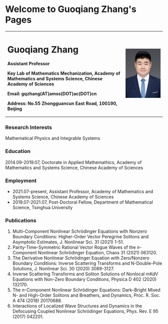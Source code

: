 # Welcome to Guoqiang Zhang's Pages

<table border="0">
  <tr>
    <td width="75%">
      <h1>Guoqiang Zhang</h1>
      <p><b>Assistant Professor</b></p>
      <p><b>Key Lab of Mathematics Mechanization, Academy of Mathematics and Systems Science, Chinese Academy of Sciences</b></p>
      <p><b>Email: gqzhang(AT)amss(DOT)ac(DOT)cn</b></p>
      <p><b>Address: No.55 Zhongguancun East Road, 100190, Beijing</b></p>
    </td>
    <td width="25%">
      <img src="/zhengjianzhao.jpeg" width="100%">      
    </td>
  </tr>
</table>

### Research Interests

Mathematical Physics and Integrable Systems


### Education 

2014.09-2019.07,  Doctorate in Applied Mathemathics, Academy of Mathematics and Systems Science, Chinese Academy of Sciences

### Employment

* 2021.07-present,  Assistant Professor, Academy of Mathematics and Systems Science, Chinese Academy of Sciences
* 2019.07-2021.07,  Post-Doctoral Fellow, Department of Mathematical Science, Tsinghua University

### Publications

1. Multi-Component Nonlinear Schrödinger Equations with Nonzero Boundary Conditions: Higher-Order Vector Peregrine Solitons and Asymptotic Estimates, J. Nonlinear Sci. 31 (2021) 1-51.
2. Parity-Time-Symmetric Rational Vector Rogue Waves of the *n*-Component Nonlinear Schrödinger Equation, Chaos 31 (2021) 063120.
3. The Derivative Nonlinear Schrödinger Equation with Zero/Nonzero Boundary Conditions: Inverse Scattering Transforms and N-Double-Pole Solutions, J. Nonlinear Sci. 30 (2020) 3089-3127.
4. Inverse Scattering Transforms and Soliton Solutions of Nonlocal mKdV Equations with Non-Zero Boundary Conditions, Physica D 402 (2020) 132170.
5. The *n*-Component Nonlinear Schrödinger Equations: Dark–Bright Mixed N- and High-Order Solitons and Breathers, and Dynamics, Proc. R. Soc. A 474 (2018) 20170688.
6. Interactions of Localized Wave Structures and Dynamics in the Defocusing Coupled Nonlinear Schrödinger Equations, Phys. Rev. E 95 (2017) 042201.




